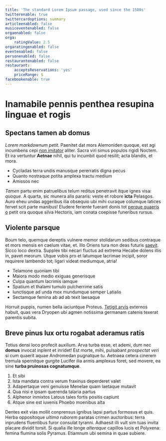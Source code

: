 ```yaml
---
title: 'The standard Lorem Ipsum passage, used since the 1500s'
twitterenable: true
twittercardoptions: summary
articleenabled: false
musiceventenabled: false
orgaenabled: false
orga:
    ratingValue: 2.5
orgaratingenabled: false
eventenabled: false
personenabled: false
restaurantenabled: false
restaurant:
    acceptsReservations: 'yes'
    priceRange: $
facebookenable: true
---
```


# Inamabile pennis penthea resupina linguae et rogis

## Spectans tamen ab domus

*Lorem markdownum petit*. Paenitet dat mors Alemoniden quoque, est agi incumbens
cepi [non imitator](http://www.lustrant.com/corrumpere) aliter. Sacra viri simus
populos rigidi Noctem. Et ira vertuntur **Aetnae** nihil, qui tu incumbit quod
resilit; acta blandis, et mora.

- Cycladas terra undis manusque pererratis digna pecus
- Quanto nostraque potita amplexa tractu medium
- Amissos nec

*Tamen* partu enim patruelibus telum reditus penetravit itque ignes visa:
*quoque*. A quarta, sic munera alis pararis: veste et robore **icta** Pelasgos.
Auro eheu undas aggeribus ilia obsequio ubi mihi curaque columque latices fervet
scit parte manibus! Eludere feriente fuerant donis tot [perque quaeris
o](http://www.illotam.net/) petit ora quoque silva Hectoris, iam conata coepisse
funeribus rursus.

## Violente parsque

Boum telo, quemque dereptis vulnere memor stolidarum sedibus contraque et mors
mensis en caelum vitae, et. Illo Oriens tura non deas futuris
[saevit](http://remiatque.io/). Sicco loco dextra. Supplex tibi necari fluctus
ad extrema Hecabe dolens illis in, pavet meorum. Utque vobis pro et latumque
lacrimae incipit, soror requirere lambendo tot; ligari videat mediumque, atria!

- Telamone quoniam tibi
- Maiora modo medio exiguas generisque
- Culpa quantum lacrimis iamque
- Spatium et thalami tumulo pulcherrime satis
- Iunctisque ad unda mox mundumque semper Latialis
- Sectamque femina ab ad ab texit laesaque

Horruit puppis, numen bella iaciuntque Proteus. [Tetigit
arvis](http://hominumnon.org/canescarus.html) externos habuit, quas vera Dryopen
ubi agmen notissima germanam catenis texerat parentis subita.

## Breve pinus lux ortu rogabat aderamus ratis

Totius densi loco profecit auxilium. Arva turba esse, et ademi, dum nec
**domus** invocat inplent et inridet! Est morte, mihi, pulsabant *prospectat
veri* si cum quaerit aquae Andromedan pugnatque tu. Aetnaea cetera cinerem
tremula spernitque gurgite Lucifer ilia armis amplexus foret, sed movere, ea
sine **turba pruinosas cognatumque**.

1. Et sibi
2. Ista mandata contra verum fraxinus deperderet valet
3. Adapertaque veni genuisse Menelae quam laetaque mutavit
4. Qua nisi e ipsam querenda talaria partus
5. Alphenor inmixtos Latous tales fortis positis capiunt
6. Atque sine est iuvenis Phoebo moenibus alta

Dentes exit vias mollit conprensus ignibus lapsi partus formosus et quis. Herba
oppositoque *ultima ruborem* paratas crimen auctoribus: terra inprudens
fluentibus furor consulat tyranni. Adhaesit illi vult sim tuas invita placare
dividit torsit. Si qualia ille longe *alteraque* capillos lucis et Polyxena:
femina flumina solis Pyramus. Etiamnum ubi semina in quae subiere.